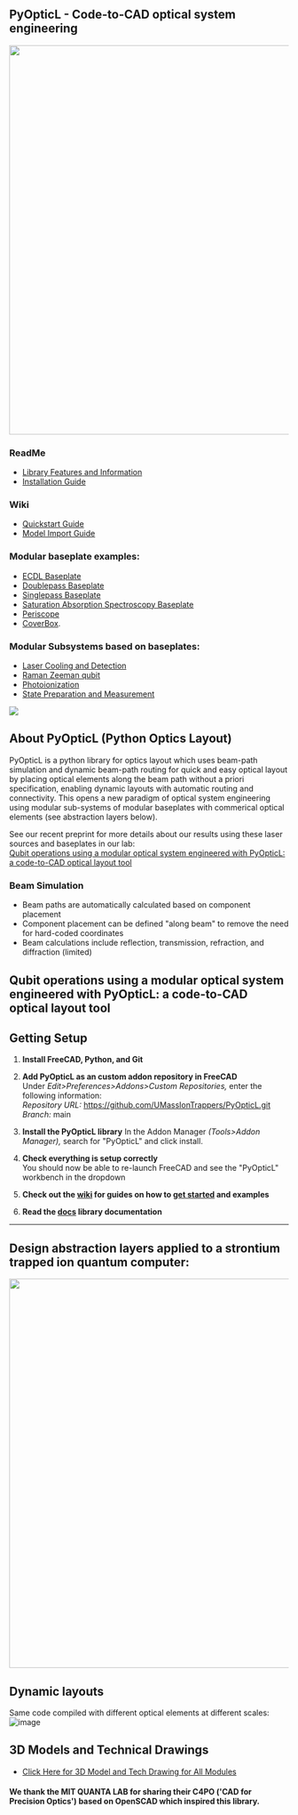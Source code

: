 ## PyOpticL - Code-to-CAD optical system engineering


<img src="https://github.com/user-attachments/assets/b24b1d63-7b17-4de1-95dd-dcf176b8d9d6" width=700>

<!-- Trapped Ion quantum computer at UMass Amherst engineered with PyOpticL: -->
<!-- <img src="https://github.com/user-attachments/assets/1dbe2986-20e2-4f4e-9b4c-00dd31a4b656" width=50%> -->

### ReadMe
* [Library Features and Information](https://github.com/UMassIonTrappers/PyOpticL#about-PyOpticL)
* [Installation Guide](https://github.com/UMassIonTrappers/PyOpticL#getting-setup)

### Wiki
* [Quickstart Guide](https://github.com/UMassIonTrappers/PyOpticL/wiki#quickstart-guide)
* [Model Import Guide](https://github.com/UMassIonTrappers/PyOpticL/wiki#model-import-guide)
  
### Modular baseplate examples:
* [ECDL Baseplate](https://github.com/UMassIonTrappers/PyOpticL/wiki/Module-‐-ECDL-with-Isolation-Baseplate)
* [Doublepass Baseplate](https://github.com/UMassIonTrappers/PyOpticL/wiki/Module-‐-Doublepass-Baseplate)
* [Singlepass Baseplate](https://github.com/UMassIonTrappers/PyOpticL/wiki/Module-‐-Singlepass-Baseplate)
* [Saturation Absorption Spectroscopy Baseplate](https://github.com/UMassIonTrappers/PyOpticL/wiki/Module-‐-Saturation-Absoption-Spectroscopy-Baseplate)
* [Periscope](https://github.com/UMassIonTrappers/PyOpticL/wiki/Module-‐-Periscope)
* [CoverBox](https://github.com/UMassIonTrappers/PyOpticL/wiki/CoverBox). 
### Modular Subsystems based on baseplates:
* [Laser Cooling and Detection](https://github.com/UMassIonTrappers/PyOpticL/wiki/Subsystem-‐-Laser-Cooling-and-Detection)
* [Raman Zeeman qubit](https://github.com/UMassIonTrappers/PyOpticL/wiki/Subsystem-%E2%80%90-Raman)
* [Photoionization](https://github.com/UMassIonTrappers/PyOpticL/wiki/Subsystem-%E2%80%90-Photoionization-Laser)
* [State Preparation and Measurement](https://github.com/UMassIonTrappers/PyOpticL/wiki/Subsystem-%E2%80%90-SPAM)

<img src="https://github.com/user-attachments/assets/728fd555-c74e-45da-b026-38bfa01f9a87">

## About PyOpticL (Python Optics Layout)
PyOpticL is a python library for optics layout which uses beam-path simulation and dynamic beam-path routing for quick and easy optical layout by placing optical elements along the beam path without a priori specification, enabling dynamic layouts with automatic routing and connectivity. This opens a new paradigm of optical system engineering using modular sub-systems of modular baseplates with commerical optical elements (see abstraction layers below).

See our recent preprint for more details about our results using these laser sources and baseplates in our lab: </br>
<a href="https://arxiv.org/abs/2501.14957">Qubit operations using a modular optical system engineered with PyOpticL: a code-to-CAD optical layout tool</a>
   
   


### Beam Simulation
* Beam paths are automatically calculated based on component placement
* Component placement can be defined "along beam" to remove the need for hard-coded coordinates
* Beam calculations include reflection, transmission, refraction, and diffraction (limited)

## Qubit operations using a modular optical system engineered with PyOpticL: a code-to-CAD optical layout tool


## Getting Setup

1. **Install FreeCAD, Python, and Git**

2. **Add PyOpticL as an custom addon repository in FreeCAD**  
	Under _Edit>Preferences>Addons>Custom Repositories,_ enter the following information: \
    _Repository URL:_ https://github.com/UMassIonTrappers/PyOpticL.git \
    _Branch:_ main

3. **Install the PyOpticL library**
    In the Addon Manager _(Tools>Addon Manager),_ search for "PyOpticL" and click install.
		
4. **Check everything is setup correctly**  
   You should now be able to re-launch FreeCAD and see the "PyOpticL" workbench in the dropdown
   <!-- <img width="250" alt="Screenshot 2023-10-27 225345" src="https://github.com/user-attachments/assets/7a43cac3-7d3b-4a3b-8e5f-189f39729251"> -->

5. **Check out the [wiki](https://github.com/UMassIonTrappers/PyOpticL/wiki) for guides on how to [get started](https://github.com/UMassIonTrappers/PyOpticL/wiki#quickstart-guide) and examples**

6. **Read the [docs](https://github.com/UMassIonTrappers/PyOpticL/tree/main/docs) library documentation**

___



## Design abstraction layers applied to a strontium trapped ion quantum computer:

<img src="https://github.com/user-attachments/assets/75341182-ff6c-4106-bd7c-8fa9ee56bba2" width=700>


## Dynamic layouts 
Same code compiled with different optical elements at different scales:
![image](https://github.com/user-attachments/assets/5340ac9b-0a6f-4758-803f-e5a5f15b18a3)

## 3D Models and Technical Drawings
* [Click Here for 3D Model and Tech Drawing for All Modules](https://github.com/UMassIonTrappers/PyOpticL/tree/main/Design/Module/3DModel)

<!--
### Modular Doublepass Baseplate (f50 & f100 design)
<p align="center">
  <img src="https://github.com/user-attachments/assets/5d332f5a-defc-4eb4-8ca6-a720dad9cfe6" alt="doublepass_f50_f100" width="55%" />
</p>


### Simple ECDL (all off-the-shelf components)
![image](https://github.com/user-attachments/assets/41fba0be-d6c5-48b3-9fd5-c1e4fdddcd74)
-->

#### We thank the MIT QUANTA LAB for sharing their C4PO ('CAD for Precision Optics') based on OpenSCAD which inspired this library.
